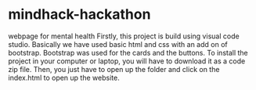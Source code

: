 # mindhack-hackathon
webpage for mental health
Firstly, this project is build using visual code studio. Basically we have used basic html and css with an add on of bootstrap. Bootstrap was used for the cards and the buttons. To install the project in your computer or laptop, you will have to download it as a code zip file.
Then, you just have to open up the folder and click on the index.html to open up the website.
